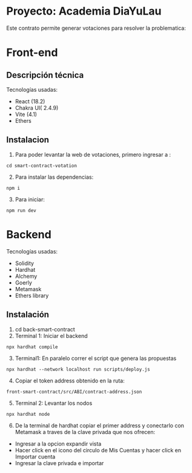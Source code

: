# Proyecto: Academia DiaYuLau
Este contrato permite generar votaciones para resolver la problematica:



# Front-end

## Descripción técnica
Tecnologías usadas:
- React (18.2)
- Chakra UI( 2.4.9)
- Vite (4.1)
- Ethers 

## Instalacion

1. Para poder levantar la web de votaciones, primero ingresar a :
```
cd smart-contract-votation
```
2. Para instalar las dependencias:
```
npm i 
```
3. Para iniciar:
```
npm run dev
```

# Backend
Tecnologías usadas:
- Solidity
- Hardhat
- Alchemy
- Goerly
- Metamask
- Ethers library 

## Instalación
1. cd back-smart-contract
2. Terminal 1: Iniciar el backend
```
npx hardhat compile
```
3. Terminal1: En paralelo correr el script que genera las propuestas
```
npx hardhat --network localhost run scripts/deploy.js
```
4. Copiar el token address obtenido en la ruta: 
```
front-smart-contract/src/ABI/contract-address.json
```
5. Terminal 2: Levantar los nodos
```
npx hardhat node
```
6. De la terminal de hardhat copiar el primer address y conectarlo con Metamask a traves de la clave privada que nos ofrecen:
 - Ingresar a la opcion expandir vista
 - Hacer click en el icono del circulo de Mis Cuentas y hacer click en Importar cuenta
 - Ingresar la clave privada e importar
